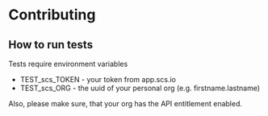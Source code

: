 # Contributing

## How to run tests
Tests require environment variables

- TEST_scs_TOKEN - your token from app.scs.io
- TEST_scs_ORG - the uuid of your personal org (e.g. firstname.lastname)


Also, please make sure, that your org has the API entitlement enabled.
